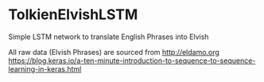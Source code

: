 # TolkienElvishLSTM
Simple LSTM network to translate English Phrases into Elvish

All raw data (Elvish Phrases) are sourced from http://eldamo.org
https://blog.keras.io/a-ten-minute-introduction-to-sequence-to-sequence-learning-in-keras.html
